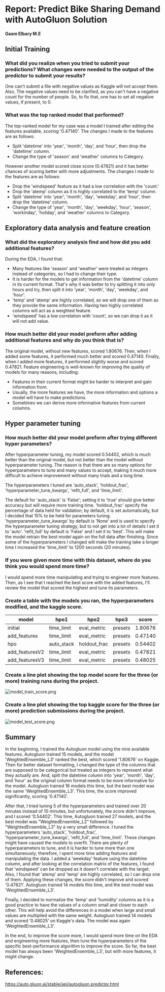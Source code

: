 # Report: Predict Bike Sharing Demand with AutoGluon Solution
#### Gasm Elbary M.E

## Initial Training
### What did you realize when you tried to submit your predictions? What changes were needed to the output of the predictor to submit your results?

One can't submit a file with negative values as Kaggle will not accept them. Also, The negative values need to be clarified, as you can't have a negative count for the number of people. So, to fix that, one has to set all negative values, if present, to 0.

### What was the top ranked model that performed?
The top-ranked model for my case was a model I trained after editing the features available, scoring '0.47140'. The changes I made to the features are as follows:
- Split 'datetime' into 'year', 'month', 'day', and 'hour', then drop the 'datetime' column.
- Change the type of 'season' and 'weather' columns to Category.

However another model scored close score (0.47821) and it has better chances of scoring better with more adjustments. The changes I made to the features are as follows:
- Drop the 'windspeed' feature as it had a low correlation with the 'count.'
- Drop the 'atemp' column as it is highly correlated to the 'temp' column.
- Split 'datetime' into 'year', 'month', 'day', 'weekday', and 'hour', then drop the 'datetime' column.
- Change the type of 'year', 'month', 'day', 'weekday', 'hour', 'season', 'workinday', 'holiday', and 'weather' columns to Category.

## Exploratory data analysis and feature creation
### What did the exploratory analysis find and how did you add additional features?
During the EDA, I found that:
- Many features like 'season' and 'weather' were treated as integers instead of categories, so I had to change their type.
- It is harder for the models to get information from the 'datetime' column in its current format. That's why it was better to try splitting it into only hours and try, then split it into 'year', 'month', 'day', 'weekday', and 'hour'.
- 'temp' and 'atemp' are highly correlated, so we will drop one of them as they provide the same information. Having two highly correlated columns will act as a weighted feature.
- 'windspeed' has a low correlation with 'count', so we can drop it as it will not add value.

### How much better did your model preform after adding additional features and why do you think that is?
The original model, without new features, scored 1.80676. Then, when I added some features, it performed much better and scored 0.47140. Finally, when I added more features, it performed slightly worse and scored 0.47821. Feature engineering is well-known for improving the quality of models for many reasons, including:
- Features in their current format might be harder to interpret and gain information from.
- Usually, the more features we have, the more information and options a model will have to make predictions.
- Sometimes we can derive more informative features from current columns.

## Hyper parameter tuning
### How much better did your model preform after trying different hyper parameters?
After hyperparameter tuning, my model scored 0.54402, which is much better than the original model, but not better than the model without hyperparameter tuning. The reason is that there are so many options for hyperparameters to tune and many values to accept, making it much more difficult to achieve improvement without many trials and a long time.


The hyperparameters I tuned are 'auto_stack', 'holdout_frac', 'hyperparameter_tune_kwargs', 'refit_full', and 'time_limit'.

The default for 'auto_stack' is 'False'; setting it to 'true' should give better accuracy but will require more training time. 'holdout_frac' specify the percentage of data held for validation; by default, it is set automatically, but I decided that 15% to be held for parameters tuning. 'hyperparameter_tune_kwargs' by default is 'None' and is used to specify the hyperparameter tuning strategy, but to not get into a lot of details I set it to 'auto'. 'refit_full' by default is 'False' and I set it to 'best'. This will make the model retrain the best model again on the full data after finishing. Since some of the hyperparameters I changed will make the training take a longer time I increased the 'time_limit' to 1200 seconds (20 minutes).

### If you were given more time with this dataset, where do you think you would spend more time?
I would spend more time manipulating and trying to engineer more features. Then, as I see that I reached the best score with the added features, I'll review the model that scored the highest and tune its parameters.

### Create a table with the models you ran, the hyperparameters modified, and the kaggle score.
|model|hpo1|hpo2|hpo3|score|
|--|--|--|--|--|
|initial|time_limit|eval_metric|presets|1.80676|
|add_features|time_limit|eval_metric|presets|0.47140|
|hpo|auto_stack|holdout_frac|presets|0.54402|
|add_featuresV2|time_limit|eval_metric|presets|0.47821|
|add_featuresV3|time_limit|eval_metric|presets|0.48025|
    
### Create a line plot showing the top model score for the three (or more) training runs during the project.
![model_train_score.png](img/model_train_score.png)

### Create a line plot showing the top kaggle score for the three (or more) prediction submissions during the project.
![model_test_score.png](img/model_test_score.png)

## Summary
In the beginning, I trained the Autogluon model using the nine available features. Autogluon trained 15 models, and the model 'WeightedEnsemble_L3' ranked the best, which scored '1.80676' on Kaggle. Then for better dataset formatting, I changed the type of the columns that are supposed to be categorical but treated as integers to represent what they actually are. And, split the datetime column into 'year', 'month', 'day', and 'hour' as the original column format needs to be more informative for the model. Autogluon trained 16 models this time, but the best model was the same 'WeightedEnsemble_L3'. This time, the score improved significantly, scoring '0.47140'. 

After that, I tried tuning 5 of the hyperparameters and trained over 20 minutes instead of 10 minutes, but unfortunately, the score didn't improve, and I scored '0.54402'. This time, Autogluon trained 27 models, and the best model was "WeightedEnsemble_L2" followed by "WeightedEnsemble_L3" by a very small difference. I tuned the hyperparameters 'auto_stack', 'holdout_frac', 'hyperparameter_tune_kwargs', 'refit_full', and 'time_limit'. These changes might have caused the models to overfit. There are plenty of hyperparameters to tune, and it is harder to tune more than one simultaneously; therefore, I spent more time adding features and manipulating the data. I added a 'weekday' feature using the datetime column, and after looking at the correlation matrix of the features, I found that 'windspeed' can be dropped as it doesn't correlate with the target. Also, I found that 'atemp' and 'temp' are highly correlated, so I can drop one of them. Applying these changes, the score didn't improve and scored '0.47821'. Autogluon trained 14 models this time, and the best model was 'WeightedEnsemble_L3'.

Finally, I decided to normalize the 'temp' and 'humidity' columns as it is a good practice to have the values of a column small and closer to each other. This will help avoid the differences in a model when large and small values are multiplied with the same weight. Autogluon trained 14 models and scored '0.48025' on Kaggle's data. The model was again 'WeightedEnsemble_L3'.

In the end, to improve the score more, I would spend more time on the EDA and engineering more features, then tune the hyperparameters of the specific best-performance algorithm to improve the score. So far, the best model has always been 'WeightedEnsemble_L3', but with more features, it might change.


## References:
https://auto.gluon.ai/stable/api/autogluon.predictor.html